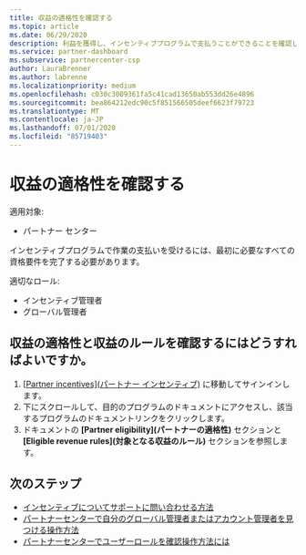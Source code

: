 ```yaml
---
title: 収益の適格性を確認する
ms.topic: article
ms.date: 06/29/2020
description: 利益を獲得し、インセンティブプログラムで支払うことができることを確認します。
ms.service: partner-dashboard
ms.subservice: partnercenter-csp
author: LauraBrenner
ms.author: labrenne
ms.localizationpriority: medium
ms.openlocfilehash: c030c3009361fa5c41cad13650ab553dd26e4896
ms.sourcegitcommit: bea864212edc90c5f851566505deef6623f79723
ms.translationtype: MT
ms.contentlocale: ja-JP
ms.lasthandoff: 07/01/2020
ms.locfileid: "85719403"
---
```

# <a name="confirm-your-earnings-eligibility"></a>収益の適格性を確認する

適用対象:

- パートナー センター

インセンティブプログラムで作業の支払いを受けるには、最初に必要なすべての資格要件を完了する必要があります。

適切なロール:

- インセンティブ管理者
- グローバル管理者

## <a name="how-do-i-check-my-earning-eligibility-and-revenue-rules"></a>収益の適格性と収益のルールを確認するにはどうすればよいですか。

1. [[Partner incentives]\(パートナー インセンティブ\)](https://partner.microsoft.com/membership/partner-incentives) に移動してサインインします。
2. 下にスクロールして、目的のプログラムのドキュメントにアクセスし、該当するプログラムのドキュメントリンクをクリックします。
3. ドキュメントの **[Partner eligibility]\(パートナーの適格性\)** セクションと **[Eligible revenue rules]\(対象となる収益のルール\)** セクションを参照します。

## <a name="next-steps"></a>次のステップ

- [インセンティブについてサポートに問い合わせる方法](https://support.microsoft.com/help/4014850)
- [パートナーセンターで自分のグローバル管理者またはアカウント管理者を見つける操作方法](https://support.microsoft.com/help/4534519)
- [パートナーセンターでユーザーロールを確認操作方法には](https://support.microsoft.com/help/4534700)

